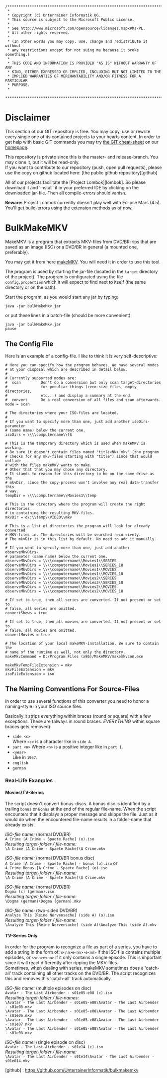 ```
/**************************************************************************
 * 
 * Copyright (c) Unterrainer Informatik OG.
 * This source is subject to the Microsoft Public License.
 * 
 * See http://www.microsoft.com/opensource/licenses.mspx#Ms-PL.
 * All other rights reserved.
 * 
 * (In other words you may copy, use, change and redistribute it without
 * any restrictions except for not suing me because it broke something.)
 * 
 * THIS CODE AND INFORMATION IS PROVIDED "AS IS" WITHOUT WARRANTY OF ANY
 * KIND, EITHER EXPRESSED OR IMPLIED, INCLUDING BUT NOT LIMITED TO THE
 * IMPLIED WARRANTIES OF MERCHANTABILITY AND/OR FITNESS FOR A PARTICULAR
 * PURPOSE.
 * 
 ***************************************************************************/
```
 
# Disclaimer

This section of our GIT repository is free. You may copy, use or rewrite every single one of its contained projects to your hearts content.
In order to get help with basic GIT commands you may try [the GIT cheat-sheet][coding] on our [homepage][homepage].  

This repository is private since this is the master- and release-branch. You may clone it, but it will be read-only.  
If you want to contribute to our repository (push, open pull requests), please use the copy on github located here: [the public github repository][github]

All of our projects facilitate the [Project Lombok][lombok]. So please download it and 'install' it in your preferred IDE by clicking on the downloaded jar-file. Then all compile-errors should vanish.  

**Beware:** Project Lombok currently doesn't play well with Eclipse Mars (4.5). You'll get build-errors using the extension methods as of now.

# BulkMakeMKV

MakeMKV is a program that extracts MKV-files from DVD/BR-rips that are saved as an image (ISO) or a DVD/BR in general (a mounted one, preferably).

You may get it from here [makeMKV][makemkv]. You will need it in order to use this tool.  

The program is used by starting the jar-file (located in the `target` directory of the project). The program is configurated using the file `config.properties` which it will expect to find next to itself (the same directory or on the path).

Start the program, as you would start any jar by typing:
```
java -jar bulkMakeMkv.jar
```
or put these lines in a batch-file (should be more convenient):
```
java -jar bulkMakeMkv.jar
pause
```

## The Config File  

Here is an example of a config-file. I like to think it is very self-descriptive:

``` properties
# Here you can specify how the program behaves. We have several modes
# at your disposal which are described in detail below.
#
# Currently supported modes are:
#  scan    		Don't do a conversion but only scan target-directories
#				for peculiar things (zero-size files, empty directories,
#				etc...) and display a summary at the end.
#  convert		Do a real conversion of all files and scan afterwards.
mode = scan

# The directories where your ISO-files are located.
#
# If you want to specify more than one, just add another isoDirs-parameter
# (same name) below the current one.
isoDirs = \\\\computername\\f$

# This is the temporary directory which is used when makeMKV is working.
# Be sure it doesn't contain files named "title<NN>.mkv" (the program 
# checks for any mkv-files starting with "title") since that would collide 
# with the files makeMKV wants to make.
# Other that that you may chose any directory.
# It stands to reason for this directory to be on the same drive as the
# mkvDir, since the copy-process won't involve any real data-transfer this
# way.
tempDir = \\\\computername\\Movies1\\temp

# This is the directory where the program will create the right directories 
# in containing the resulting MKV-files.
mkvDir = d\:\\temp\\VIDEO\\mkv

# This is a list of directories the program will look for already converted
# MKV-files in. The directories will be searched recursively.
# The mkvDir is in this list by default. No need to add it manually.
#
# If you want to specify more than one, just add another observeMkvDirs-
# parameter (same name) below the current one.
observeMkvDirs = \\\\computername\\Movies1\\SERIES
observeMkvDirs = \\\\computername\\Movies1\\SERIES_18
observeMkvDirs = \\\\computername\\Movies1\\MOVIES
observeMkvDirs = \\\\computername\\Movies1\\MOVIES_18
observeMkvDirs = \\\\computername\\Movies2\\SERIES
observeMkvDirs = \\\\computername\\Movies2\\SERIES_18
observeMkvDirs = \\\\computername\\Movies2\\MOVIES
observeMkvDirs = \\\\computername\\Movies2\\MOVIES_18

# If set to true, then all series are converted. If not present or set to
# false, all series are omitted.
convertShows = true

# If set to true, then all movies are converted. If not present or set to
# false, all movies are omitted.
convertMovies = true

# The location of your local makeMKV-installation. Be sure to contain the 
# name of the runtime as well, not only the directory.
makeMkvCommand = D:/Program Files (x86)/MakeMKV/makemkvcon.exe

makeMkvTempFileExtension = mkv
mkvFileExtension = mkv
isoFileExtension = iso
```

## The Naming Conventions For Source-Files  

In order to use several functions of this converter you need to honor a naming-style in your ISO source files.  

Basically it strips everything within braces (round or square) with a few exceptions. These are (always in round braces. *EVERYTHING* within square braces gets removed):

 - `side <c>`  
   Where `<c>` is a character like in `side A`.  
 - `part <n>`
   Where `<n>` is a positive integer like in `part 1`.
 - `<year>`  
   Like in `1967`.
 - `english`
 - `german`

### Real-Life Examples  

#### Movies/TV-Series
The script doesn't convert bonus-discs. A bonus disc is identified by a trailing `bonus` or `Bonus` at the end of the regular file-name. When the script encounters that it displays a proper message and skipps the file. Just as it would do when the encountered file-name results in a folder-name that already exists.

*ISO-file name:* (normal DVD/BR)  
`A Crime [A Crime - Spaete Rache] (o).iso`  
*Resulting target-folder / file-name:*  
`\A Crime [A Crime - Spaete Rache]\A Crime.mkv`  

*ISO-file name:* (normal DVD/BR bonus disc)  
`A Crime [A Crime - Spaete Rache] - bonus (o).iso` or  
`A Crime Bonus [A Crime - Spaete Rache] (o).iso`  
*Resulting target-folder / file-name:*  
`\A Crime [A Crime - Spaete Rache]\A Crime.mkv`  

*ISO-file name:* (normal DVD/BR)  
`Dogma (c) (german).iso`  
*Resulting target-folder / file-name:*  
`\Dogma (german)\Dogma (german).mkv`  

*ISO-file name:* (two-sided DVD/BR)  
`Analyze This [Reine Nervensache] (side A) (o).iso`  
*Resulting target-folder / file-name:*  
`\Analyze This [Reine Nervensache] (side A)\Analyze This (side A).mkv`  

#### TV-Series Only  
In order for the program to recognize a file as part of a series, you have to add a string in the form of:
`s<nn>e<nn>-e<nn>` if the ISO file contains multiple episodes, or `s<nn>e<nn>` if it only contains a single episode. This is important since it will react differently after ripping the MKV-files.  
Sometimes, when dealing with series, makeMKV sometimes does a 'catch-all' track containing all other tracks on the DVD/BR. The script recognizes this and removes this 'catch-all' track automatically.  

*ISO-file name:* (multiple episodes on disc)  
`Avatar - The Last Airbender - s01e05-e08 (c).iso`  
*Resulting target-folder / file-names:*  
`\Avatar - The Last Airbender - s01e05-e08\Avatar - The Last Airbender - s01e05.mkv`  
`\Avatar - The Last Airbender - s01e05-e08\Avatar - The Last Airbender - s01e06.mkv`  
`\Avatar - The Last Airbender - s01e05-e08\Avatar - The Last Airbender - s01e07.mkv`  
`\Avatar - The Last Airbender - s01e05-e08\Avatar - The Last Airbender - s01e08.mkv`  

*ISO-file name:* (single episode on disc)  
`Avatar - The Last Airbender - s01e14 (c).iso`  
*Resulting target-folder / file-name:*  
`\Avatar - The Last Airbender - s01e14\Avatar - The Last Airbender - s01e014.mkv`  

[homepage]: http://www.unterrainer.info
[coding]: http://www.unterrainer.info/Home/Coding
[makemkv]: http://www.makemkv.com/
[github] : https://github.com/UnterrainerInformatik/bulkmakemkv